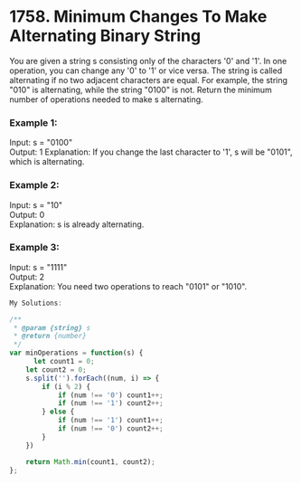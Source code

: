 # 1758. Minimum Changes To Make Alternating Binary String

You are given a string s consisting only of the characters '0' and '1'. In one operation, you can change any '0' to '1' or vice versa.
The string is called alternating if no two adjacent characters are equal. For example, the string "010" is alternating, while the string "0100" is not.
Return the minimum number of operations needed to make s alternating.

### Example 1:  
Input: s = "0100"  
Output: 1 
Explanation: If you change the last character to '1', s will be "0101", which is alternating.  

### Example 2:  
Input: s = "10"  
Output: 0  
Explanation: s is already alternating.   

### Example 3:
Input: s = "1111"  
Output: 2  
Explanation: You need two operations to reach "0101" or "1010".  

```javascript
My Solutions:

/**
 * @param {string} s
 * @return {number}
 */
var minOperations = function(s) {
      let count1 = 0;
    let count2 = 0;
    s.split('').forEach((num, i) => { 
        if (i % 2) {
            if (num !== '0') count1++;
            if (num !== '1') count2++;
        } else {
            if (num !== '1') count1++;
            if (num !== '0') count2++;
        }
    })

    return Math.min(count1, count2);
};
```
